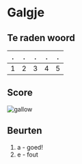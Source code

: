# Galgje

## Te raden woord

|.|.|.|.|.|
|-|-|-|-|-|
|1|2|3|4|5|

## Score
![gallow](./images/1.png)

## Beurten
1. a - goed!
2. e - fout
